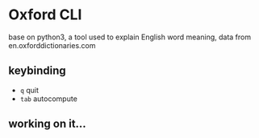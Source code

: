 # Oxford CLI

base on python3, a tool used to explain English word meaning, data from en.oxforddictionaries.com

## keybinding

- `q` quit
- `tab` autocompute

## working on it...
